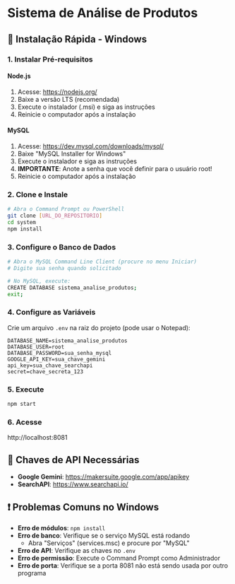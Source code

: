 # Sistema de Análise de Produtos

## 🚀 Instalação Rápida - Windows

### 1. Instalar Pré-requisitos

#### Node.js
1. Acesse: https://nodejs.org/
2. Baixe a versão LTS (recomendada)
3. Execute o instalador (.msi) e siga as instruções
4. Reinicie o computador após a instalação

#### MySQL
1. Acesse: https://dev.mysql.com/downloads/mysql/
2. Baixe "MySQL Installer for Windows"
3. Execute o instalador e siga as instruções
4. **IMPORTANTE**: Anote a senha que você definir para o usuário root!
5. Reinicie o computador após a instalação

### 2. Clone e Instale
```bash
# Abra o Command Prompt ou PowerShell
git clone [URL_DO_REPOSITORIO]
cd system
npm install
```

### 3. Configure o Banco de Dados
```bash
# Abra o MySQL Command Line Client (procure no menu Iniciar)
# Digite sua senha quando solicitado

# No MySQL, execute:
CREATE DATABASE sistema_analise_produtos;
exit;
```

### 4. Configure as Variáveis
Crie um arquivo `.env` na raiz do projeto (pode usar o Notepad):
```env
DATABASE_NAME=sistema_analise_produtos
DATABASE_USER=root
DATABASE_PASSWORD=sua_senha_mysql
GOOGLE_API_KEY=sua_chave_gemini
api_key=sua_chave_searchapi
secret=chave_secreta_123
```

### 5. Execute
```bash
npm start
```

### 6. Acesse
http://localhost:8081

## 🔑 Chaves de API Necessárias

- **Google Gemini**: https://makersuite.google.com/app/apikey
- **SearchAPI**: https://www.searchapi.io/

## ❗ Problemas Comuns no Windows

- **Erro de módulos**: `npm install`
- **Erro de banco**: Verifique se o serviço MySQL está rodando
  - Abra "Serviços" (services.msc) e procure por "MySQL"
- **Erro de API**: Verifique as chaves no `.env`
- **Erro de permissão**: Execute o Command Prompt como Administrador
- **Erro de porta**: Verifique se a porta 8081 não está sendo usada por outro programa 
